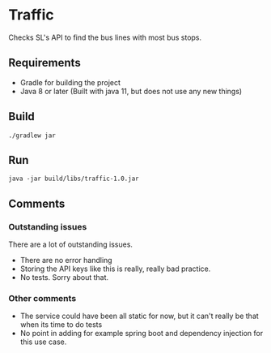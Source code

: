 # Traffic
Checks SL's API to find the bus lines with most bus stops.

## Requirements
- Gradle for building the project
- Java 8 or later (Built with java 11, but does not use any new things)

## Build
`./gradlew jar`

## Run
`java -jar build/libs/traffic-1.0.jar`

## Comments
### Outstanding issues
There are a lot of outstanding issues.
- There are no error handling
- Storing the API keys like this is really, really bad practice.
- No tests. Sorry about that.

### Other comments
- The service could have been all static for now, but it can't really be that when its time to do tests
- No point in adding for example spring boot and dependency injection for this use case.

